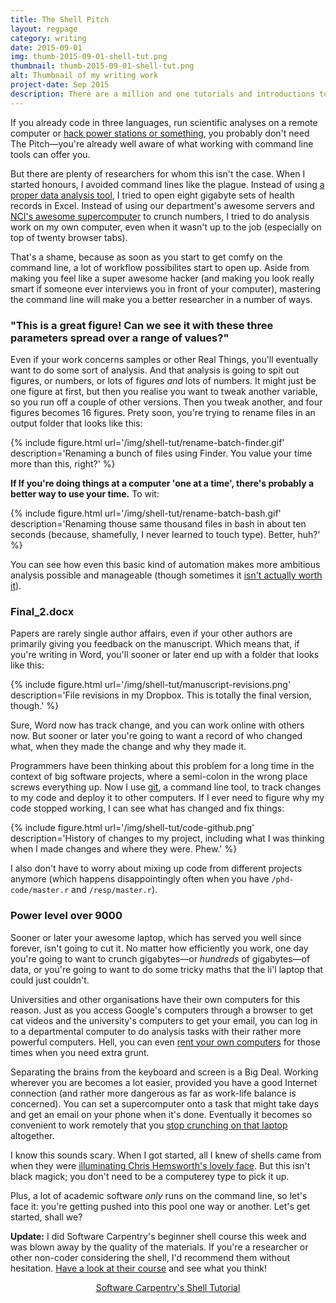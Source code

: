 ```yaml
---
title: The Shell Pitch
layout: regpage
category: writing
date: 2015-09-01
img: thumb-2015-09-01-shell-tut.png
thumbnail: thumb-2015-09-01-shell-tut.png
alt: Thumbnail of my writing work
project-date: Sep 2015
description: There are a million and one tutorials and introductions to *nix shells out there. This one starts with a pitch aimed at those people who have no idea what I just said.
---
```

If you already code in three languages, run scientific analyses on a remote computer or [hack power stations or something](https://www.youtube.com/watch?v=v0qAZq0Zmcc&ab_channel=MovieSpawn), you probably don't need The Pitch—you're already well aware of what working with command line tools can offer you.

But there are plenty of researchers for whom this isn't the case. When I started honours, I avoided command lines like the plague. Instead of using [a proper data analysis tool](https://cran.r-project.org), I tried to open eight gigabyte sets of health records in Excel. Instead of using our department's awesome servers and [NCI's awesome supercomputer](http://nci.org.au/systems-services/national-facility/peak-system/raijin/) to crunch numbers, I tried to do analysis work on my own computer, even when it wasn't up to the job (especially on top of twenty browser tabs).

That's a shame, because as soon as you start to get comfy on the command line, a lot of workflow possibilites start to open up. Aside from making you feel like a super awesome hacker (and making you look really smart if someone ever interviews you in front of your computer), mastering the command line will make you a better researcher in a number of ways.

### "This is a great figure! Can we see it with these three parameters spread over a range of values?"

Even if your work concerns samples or other Real Things, you'll eventually want to do some sort of analysis. And that analysis is going to spit out figures, or numbers, or lots of figures *and* lots of numbers. It might just be one figure at first, but then you realise you want to tweak another variable, so you run off a couple of other versions. Then you tweak another, and four figures becomes 16 figures. Prety soon, you're trying to rename files in an output folder that looks like this:

{% include figure.html url='/img/shell-tut/rename-batch-finder.gif' description='Renaming a bunch of files using Finder. You value your time more than this, right?' %}

**If If you're doing things at a computer 'one at a time', there's probably a better way to use your time.** To wit:

{% include figure.html url='/img/shell-tut/rename-batch-bash.gif' description='Renaming thouse same thousand files in bash in about ten seconds (because, shamefully, I never learned to touch type). Better, huh?' %}

You can see how even this basic kind of automation makes more ambitious analysis possible and manageable (though sometimes it [isn't actually worth it](https://xkcd.com/1205/)).

### Final_2.docx

Papers are rarely single author affairs, even if your other authors are primarily giving you feedback on the manuscript. Which means that, if you're writing in Word, you'll sooner or later end up with a folder that looks like this:

{% include figure.html url='/img/shell-tut/manuscript-revisions.png' description='File revisions in my Dropbox. This is totally the final version, though.' %}

Sure, Word now has track change, and you can work online with others now. But sooner or later you're going to want a record of who changed what, when they made the change and why they made it.

Programmers have been thinking about this problem for a long time in the context of big software projects, where a semi-colon in the wrong place screws everything up. Now I use [git](https://git-scm.com/), a command line tool, to track changes to my code and deploy it to other computers. If I ever need to figure why my code stopped working, I can see what has changed and fix things:

{% include figure.html url='/img/shell-tut/code-github.png' description='History of changes to my project, including what I was thinking when I made changes and where they were. Phew.' %}

I also don't have to worry about mixing up code from different projects anymore (which happens disappointingly often when you have `/phd-code/master.r` and `/resp/master.r`).

### Power level over 9000

Sooner or later your awesome laptop, which has served you well since forever, isn't going to cut it. No matter how efficiently you work, one day you're going to want to crunch gigabytes—or *hundreds* of gigabytes—of data, or you're going to want to do some tricky maths that the li'l laptop that could just couldn't.

Universities and other organisations have their own computers for this reason. Just as you access Google's computers through a browser to get cat videos and the university's computers to get your email, you can log in to a departmental computer to do analysis tasks with their rather more powerful computers. Hell, you can even [rent your own computers](https://www.binarylane.com.au/) for those times when you need extra grunt.

Separating the brains from the keyboard and screen is a Big Deal. Working wherever you are becomes a lot easier, provided you have a good Internet connection (and rather more dangerous as far as work-life balance is concerned). You can set a supercomputer onto a task that might take days and get an email on your phone when it's done. Eventually it becomes so convenient to work remotely that you [stop crunching on that laptop](http://yieldthought.com/post/12239282034/swapped-my-macbook-for-an-ipad) altogether.

I know this sounds scary. When I got started, all I knew of shells came from when they were [illuminating Chris Hemsworth's lovely face](https://www.youtube.com/watch?v=jZ1ZDlLImF8). But this isn't black magick; you don't need to be a computerey type to pick it up.

Plus, a lot of academic software *only* runs on the command line, so let's face it: you're getting pushed into this pool one way or another. Let's get started, shall we?

**Update:** I did Software Carpentry's beginner shell course this week and was blown away by the quality of the materials. If you're a researcher or other non-coder considering the shell, I'd recommend them without hesitation. [Have a look at their course](http://swcarpentry.github.io/shell-novice) and see what you think!

<center><a href="http://swcarpentry.github.io/shell-novice" class="btn btn-xl" style="margin-top: 10.5px" markdown=0>Software Carpentry's Shell Tutorial</a></center>